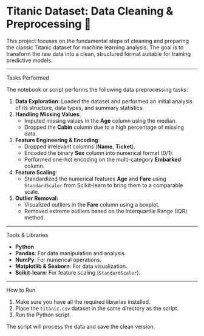 
# Titanic Dataset: Data Cleaning & Preprocessing 🚢

This project focuses on the fundamental steps of cleaning and preparing the classic Titanic dataset for machine learning analysis. The goal is to transform the raw data into a clean, structured format suitable for training predictive models.

---

 Tasks Performed

The notebook or script performs the following data preprocessing tasks:

1.  **Data Exploration**: Loaded the dataset and performed an initial analysis of its structure, data types, and summary statistics.
2.  **Handling Missing Values**:
    * Imputed missing values in the **Age** column using the median.
    * Dropped the **Cabin** column due to a high percentage of missing data.
3.  **Feature Engineering & Encoding**:
    * Dropped irrelevant columns (**Name**, **Ticket**).
    * Encoded the binary **Sex** column into numerical format (0/1).
    * Performed one-hot encoding on the multi-category **Embarked** column.
4.  **Feature Scaling**:
    * Standardized the numerical features **Age** and **Fare** using `StandardScaler` from Scikit-learn to bring them to a comparable scale.
5.  **Outlier Removal**:
    * Visualized outliers in the **Fare** column using a boxplot.
    * Removed extreme outliers based on the Interquartile Range (IQR) method.

---

 Tools & Libraries

* **Python**
* **Pandas**: For data manipulation and analysis.
* **NumPy**: For numerical operations.
* **Matplotlib & Seaborn**: For data visualization.
* **Scikit-learn**: For feature scaling (`StandardScaler`).

---

 How to Run

1.  Make sure you have all the required libraries installed.
2.  Place the `titanic.csv` dataset in the same directory as the script.
3.  Run the Python script.

The script will process the data and save the clean version.
